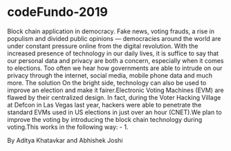 # codeFundo-2019
Block chain application in democracy.
Fake news, voting frauds, a rise in populism and divided public opinions — democracies around the world are under constant pressure online from the digital revolution. With the increased presence of technology in our daily lives, it is suffice to say that our personal data and privacy are both a concern, especially when it comes to elections. Too often we hear how governments are able to intrude on our privacy through the internet, social media, mobile phone data and much more.
The solution
On the bright side, technology can also be used to improve an election and make it fairer.Electronic Voting Machines (EVM) are flawed by their centralized design. In fact, during the Voter Hacking Village at Defcon in Las Vegas last year, hackers were able to penetrate the standard EVMs used in US elections in just over an hour (CNET).We plan to improve the voting by introducing the block chain technology during voting.This works in the following way: -
1.

By Aditya Khatavkar and Abhishek Joshi
